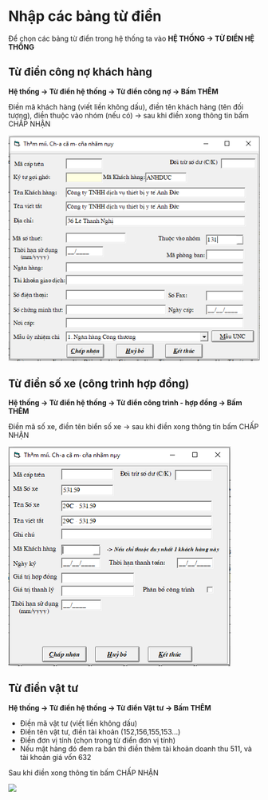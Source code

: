# Nhập các bảng từ điển

Để chọn các bảng từ điển trong hệ thống ta vào **HỆ THỐNG -&gt; TỪ ĐIỂN HỆ THỐNG**‌

## **Từ điển công nợ khách hàng** <a id="tu-dien-cong-no"></a>

**Hệ thống -&gt; Từ điển hệ thống -&gt; Từ điển công nợ -&gt; Bấm THÊM**‌

Điền mã khách hàng \(viết liền không dấu\), điền tên khách hàng \(tên đối tượng\), điền thuộc vào nhóm \(nếu có\) -&gt; sau khi điền xong thông tin bấm CHẤP NHẬN

![](../.gitbook/assets/image%20%284%29.png)

## ‌Từ điển số xe \(công trình hợp đồng\)

‌**Hệ thống -&gt; Từ điển hệ thống -&gt; Từ điển công trình - hợp đồng -&gt; Bấm THÊM**‌

Điền mã số xe, điền tên biển số xe -&gt; sau khi điền xong thông tin bấm CHẤP NHẬN‌

![](../.gitbook/assets/image%20%2829%29.png)

## Từ điển vật tư

**Hệ thống -&gt; Từ điển hệ thống -&gt; Từ điển Vật tư -&gt; Bấm THÊM**‌

* Điền mã vật tư \(viết liền không dấu\)
* Điền tên vật tư, điền tài khoản \(152,156,155,153...\)
* Điền đơn vị tính \(chọn trong từ điển đơn vị tính\)
* Nếu mặt hàng đó đem ra bán thì điền thêm tài khoản doanh thu 511, và tài khoản giá vốn 632

Sau khi điền xong thông tin bấm CHẤP NHẬN



![](https://blobscdn.gitbook.com/v0/b/gitbook-28427.appspot.com/o/assets%2F-LfuK-EkPyZeoq1rIlrT%2F-LiHhObTwqsvPvhG1Wxl%2F-LiHuHlXNhu3D62HEad2%2Fimage.png?alt=media&token=180f2051-3da2-483c-b6da-d7566007c432)

